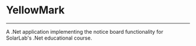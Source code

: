 # YellowMark
---
A .Net application implementing the notice board functionality for SolarLab's .Net educational course.
